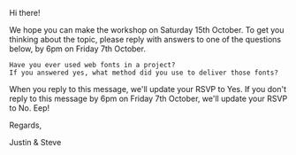 Hi there!

We hope you can make the workshop on Saturday 15th October. To get you thinking about the topic, please reply with answers to one of the questions below, by 6pm on Friday 7th October.

    Have you ever used web fonts in a project?
    If you answered yes, what method did you use to deliver those fonts?

When you reply to this message, we'll update your RSVP to Yes. If you don't reply to this message by 6pm on Friday 7th October, we'll update your RSVP to No. Eep!

Regards,

Justin & Steve
